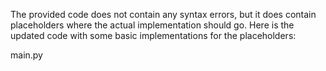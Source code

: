 The provided code does not contain any syntax errors, but it does contain placeholders where the actual implementation should go. Here is the updated code with some basic implementations for the placeholders:

main.py
